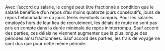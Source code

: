 Avec l’accord du salarié, le congé peut être fractionné à condition que le salarié bénéficie d’un repos d’au moins quatorze jours consécutifs, jours de repos hebdomadaire ou jours fériés éventuels compris.
Pour les salariés employés hors de leur lieu de recrutement, les délais de route ne sont pas pris en compte dans la durée minimale de repos ininterrompu. Sauf accord des parties, ces délais ne viennent augmenter que la plus longue des périodes ainsi fractionnées. Sauf accord des parties, les frais de voyage ne sont dus que pour cette même période.